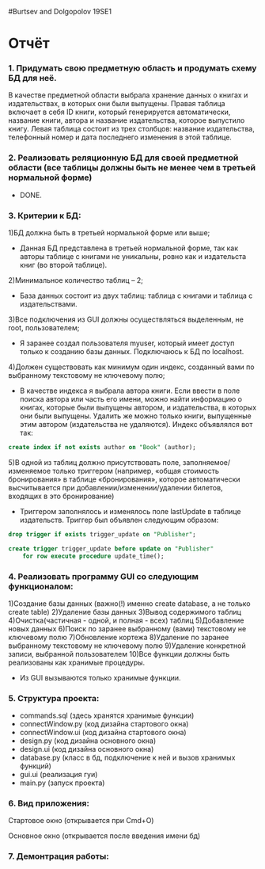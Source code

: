 #Burtsev and Dolgopolov 19SE1
# Отчёт 


### 1.    Придумать свою предметную область и продумать схему БД для неё.

В качестве предметной области выбрала хранение данных о книгах и издательствах, в которых они были выпущены. Правая таблица включает в себя ID книги, который генерируется автоматически, название книги, автора и название издательства, которое выпустило книгу. Левая таблица состоит из трех столбцов: название издательства, телефонный номер и дата последнего изменения в этой таблице. 


### 2.    Реализовать реляционную БД для своей предметной области (все таблицы должны быть не менее чем в третьей нормальной форме)

- DONE.

### 3.    Критерии к БД:
1)БД должна быть в третьей нормальной форме или выше;

- Данная БД представлена в третьей нормальной форме, так как авторы таблице с книгами не уникальны, ровно как и издательста книг (во второй таблице). 

2)Минимальное количество таблиц – 2;

- База данных состоит из двух таблиц: таблица с книгами и таблица с издательствами.

3)Все подключения из GUI должны осуществляться выделенным, не root, пользователем;

- Я заранее создал пользователя myuser, который имеет доступ только к созданию базы данных. Подключаюсь к БД по localhost.

4)Должен существовать как минимум один индекс, созданный вами по выбранному текстовому не ключевому полю;

- В качестве индекса я выбрала автора книги. Если ввести в поле поиска автора или часть его имени, можно найти информацию о книгах, которые были выпущены автором, и издательства, в которых они были выпущены. Удалить же можно только книги, выпущенные этим автором (издательства не удаляются). Индекс объявлялся вот так: 

```sql
create index if not exists author on "Book" (author);
```

5)В одной из таблиц должно присутствовать поле, заполняемое/изменяемое только триггером (например, «общая стоимость бронирования» в таблице «бронирования», которое автоматически высчитывается при добавлении/изменении/удалении билетов, входящих в это бронирование)

- Триггером заполнялось и изменялось поле lastUpdate в таблице издательств. Триггер был объявлен следующим образом: 
```sql
drop trigger if exists trigger_update on "Publisher";

create trigger trigger_update before update on "Publisher" 
    for row execute procedure update_time();
```

### 4.    Реализовать программу GUI со следующим функционалом:

1)Создание базы данных (важно(!) именно create database, а не только create table)
2)Удаление базы данных
3)Вывод содержимого таблиц
4)Очистка(частичная - одной, и полная - всех) таблиц
5)Добавление новых данных
6)Поиск по заранее выбранному (вами) текстовому не ключевому полю
7)Обновление кортежа
8)Удаление по заранее выбранному текстовому не ключевому полю
9)Удаление конкретной записи, выбранной пользователем
10)Все функции должны быть реализованы как хранимые процедуры. 

 - Из GUI вызываются только хранимые функции. 
 
 ### 5. Структура проекта: 
 
 - commands.sql (здесь хранятся хранимые функции)
 - connectWindow.py (код дизайна стартового окна)
 - connectWindow.ui (код дизайна стартового окна)
 - design.py (код дизайна основного окна)
 - design.ui (код дизайна основного окна)
 - database.py (класс в бд, подключение к ней и вызов хранимых функций)
 - gui.ui (реализация гуи)
 - main.py (запуск проекта)
 
 ### 6. Вид приложения:
 
 Стартовое окно (открывается при Cmd+O)


Основное окно (открывается после введения имени бд)


### 7. Демонтрация работы: 

